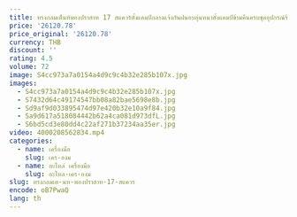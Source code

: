 ```yaml
---
title: ทรงกลมเต็นท์พองปราสาท 17 สแควร์ตั้งแคมป์กลางแจ้งกันฝนอบอุ่นหนาตั้งแคมป์ข้ามคืนครบชุดอุปกรณ์ร้อน
price: '26120.78'
price_original: '26120.78'
currency: THB
discount: ''
rating: 4.5
volume: 72
image: S4cc973a7a0154a4d9c9c4b32e285b107x.jpg
images:
  - S4cc973a7a0154a4d9c9c4b32e285b107x.jpg
  - S7432d64c49174547bb08a82bae5698e8b.jpg
  - Sd9af9d033895474d97e420b32e10a9f84.jpg
  - Sa9d617a518084442b62a4ca081d973dfL.jpg
  - S6bd5cd3e80dd4c22af271b37234aa35er.jpg
video: 4000208562834.mp4
categories:
  - name: เครื่องมือ
    slug: เคร-องม
  - name: อะไหล่ เครื่องมือ
    slug: อะไหล-เคร-องม
slug: ทรงกลมเต-นท-พองปราสาท-17-สแควร
encode: oB7PwaQ
lang: th
---
```

  